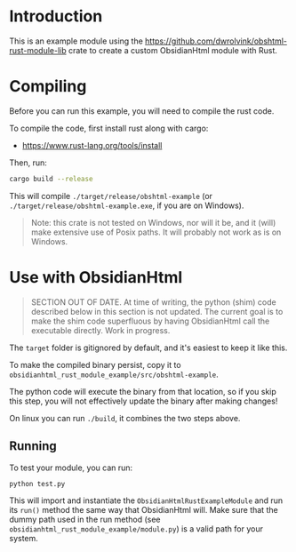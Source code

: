 # Introduction
This is an example module using the https://github.com/dwrolvink/obshtml-rust-module-lib crate to create a custom ObsidianHtml module with Rust.

# Compiling
Before you can run this example, you will need to compile the rust code.

To compile the code, first install rust along with cargo:
- https://www.rust-lang.org/tools/install

Then, run:
``` bash
cargo build --release
```

This will compile `./target/release/obshtml-example` (or `./target/release/obshtml-example.exe`, if you are on Windows).

> Note: this crate is not tested on Windows, nor will it be, and it (will) make extensive use of Posix paths. It will probably not work as is on Windows.

# Use with ObsidianHtml
> SECTION OUT OF DATE.
> At time of writing, the python (shim) code described below in this section is not updated. The current goal is to make the shim code superfluous by having ObsidianHtml call the executable directly. Work in progress.

The `target` folder is gitignored by default, and it's easiest to keep it like this.

To make the compiled binary persist, copy it to `obsidianhtml_rust_module_example/src/obshtml-example`.

The python code will execute the binary from that location, so if you skip this step, you will not effectively update the binary after making changes!

On linux you can run `./build`, it combines the two steps above.

## Running
To test your module, you can run:
``` bash
python test.py
```

This will import and instantiate the `ObsidianHtmlRustExampleModule` and run its `run()` method the same way that ObsidianHtml will.
Make sure that the dummy path used in the run method (see `obsidianhtml_rust_module_example/module.py`) is a valid path for your system.
